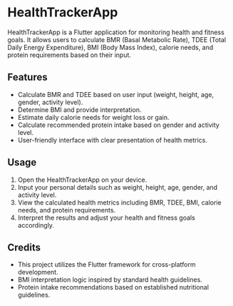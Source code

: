 # HealthTrackerApp

HealthTrackerApp is a Flutter application for monitoring health and fitness goals. It allows users to calculate BMR (Basal Metabolic Rate), TDEE (Total Daily Energy Expenditure), BMI (Body Mass Index), calorie needs, and protein requirements based on their input.

## Features
- Calculate BMR and TDEE based on user input (weight, height, age, gender, activity level).
- Determine BMI and provide interpretation.
- Estimate daily calorie needs for weight loss or gain.
- Calculate recommended protein intake based on gender and activity level.
- User-friendly interface with clear presentation of health metrics.

 

## Usage
1. Open the HealthTrackerApp on your device.
2. Input your personal details such as weight, height, age, gender, and activity level.
3. View the calculated health metrics including BMR, TDEE, BMI, calorie needs, and protein requirements.
4. Interpret the results and adjust your health and fitness goals accordingly.

 
## Credits
- This project utilizes the Flutter framework for cross-platform development.
- BMI interpretation logic inspired by standard health guidelines.
- Protein intake recommendations based on established nutritional guidelines.

 

 
